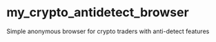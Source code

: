 # my_crypto_antidetect_browser
Simple anonymous browser for crypto traders with anti-detect features
